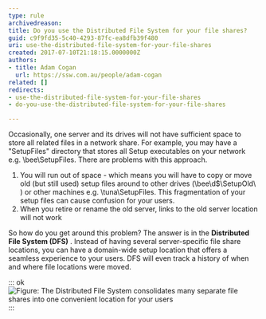 ```yaml
---
type: rule
archivedreason: 
title: Do you use the Distributed File System for your file shares?
guid: c9f9fd35-5c40-4293-87fc-ea8dfb39f480
uri: use-the-distributed-file-system-for-your-file-shares
created: 2017-07-10T21:18:15.0000000Z
authors:
- title: Adam Cogan
  url: https://ssw.com.au/people/adam-cogan
related: []
redirects:
- use-the-distributed-file-system-for-your-file-shares
- do-you-use-the-distributed-file-system-for-your-file-shares

---
```


Occasionally, one server and its drives will not have sufficient space to store all related files in a network share. For example, you may have a "SetupFiles" directory that stores all Setup executables on your network e.g. \\bee\SetupFiles. There are problems with this approach.

<!--endintro-->

1. You will run out of space - which means you will have to copy or move old (but still used) setup files around to other drives (\\bee\d$\SetupOld\ ) or other machines e.g. \\tuna\SetupFiles. This fragmentation of your setup files can cause confusion for your users.
2. When you retire or rename the old server, links to the old server location will not work


So how do you get around this problem? The answer is in the  **Distributed File System (DFS)** . Instead of having several server-specific file share locations, you can have a domain-wide setup location that offers a seamless experience to your users. DFS will even track a history of when and where file locations were moved.


::: ok  
![Figure: The Distributed File System consolidates many separate file shares into one convenient location for your users](Network\_DistributedFileSystem.gif)  
:::
